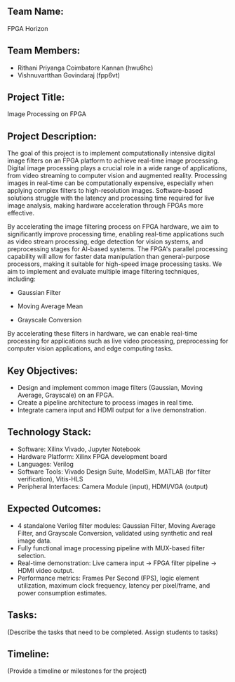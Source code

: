 
## Team Name: 
FPGA Horizon

## Team Members:
- Rithani Priyanga Coimbatore Kannan (hwu6hc)
- Vishnuvartthan Govindaraj (fpp6vt) 

## Project Title:
Image Processing on FPGA

## Project Description:
The goal of this project is to implement computationally intensive digital image filters on an FPGA platform to achieve real-time image processing. Digital image processing plays a crucial role in a wide range of applications, from video streaming to computer vision and augmented reality. Processing images in real-time can be computationally expensive, especially when applying complex filters to high-resolution images. Software-based solutions struggle with the latency and processing time required for live image analysis, making hardware acceleration through FPGAs more effective.

By accelerating the image filtering process on FPGA hardware, we aim to significantly improve processing time, enabling real-time applications such as video stream processing, edge detection for vision systems, and preprocessing stages for AI-based systems. The FPGA's parallel processing capability will allow for faster data manipulation than general-purpose processors, making it suitable for high-speed image processing tasks. We aim to implement and evaluate multiple image filtering techniques, including:

- Gaussian Filter

- Moving Average Mean

- Grayscale Conversion

By accelerating these filters in hardware, we can enable real-time processing for applications such as live video processing, preprocessing for computer vision applications, and edge computing tasks.

## Key Objectives:
- Design and implement common image filters (Gaussian, Moving Average, Grayscale) on an FPGA.
- Create a pipeline architecture to process images in real time.
- Integrate camera input and HDMI output for a live demonstration.

## Technology Stack:
- Software: Xilinx Vivado, Jupyter Notebook
- Hardware Platform: Xilinx FPGA development board
- Languages: Verilog
- Software Tools: Vivado Design Suite, ModelSim, MATLAB (for filter verification), Vitis-HLS
- Peripheral Interfaces: Camera Module (input), HDMI/VGA (output)

## Expected Outcomes:
- 4 standalone Verilog filter modules: Gaussian Filter, Moving Average Filter, and Grayscale Conversion, validated using synthetic and real image data.
- Fully functional image processing pipeline with MUX-based filter selection.
- Real-time demonstration: Live camera input → FPGA filter pipeline → HDMI video output.
- Performance metrics: Frames Per Second (FPS), logic element utilization, maximum clock frequency, latency per pixel/frame, and power consumption estimates.

## Tasks:
(Describe the tasks that need to be completed. Assign students to tasks)

## Timeline:
(Provide a timeline or milestones for the project)
